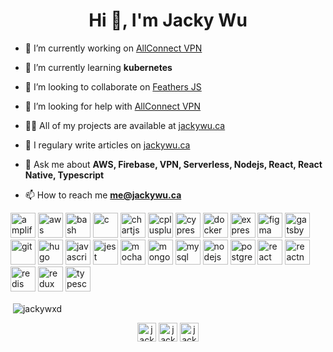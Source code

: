 <h1 align="center">Hi 👋, I'm Jacky Wu</h1>

- 🔭 I’m currently working on [AllConnect VPN](https://getallconnect.com/en/)

- 🌱 I’m currently learning **kubernetes**

- 👯 I’m looking to collaborate on [Feathers JS](https://feathersjs.com/)

- 🤝 I’m looking for help with [AllConnect VPN](https://getallconnect.com)

- 👨‍💻 All of my projects are available at [jackywu.ca](jackywu.ca)

- 📝 I regulary write articles on [jackywu.ca](jackywu.ca)

- 💬 Ask me about **AWS, Firebase, VPN, Serverless, Nodejs, React, React Native, Typescript**

- 📫 How to reach me **me@jackywu.ca**

<p align="left"><img src="https://docs.amplify.aws/assets/logo-dark.svg" alt="amplify" width="40" height="40"/> <img src="https://devicons.github.io/devicon/devicon.git/icons/amazonwebservices/amazonwebservices-original-wordmark.svg" alt="aws" width="40" height="40"/> <img src="https://www.vectorlogo.zone/logos/gnu_bash/gnu_bash-icon.svg" alt="bash" width="40" height="40"/> <img src="https://devicons.github.io/devicon/devicon.git/icons/c/c-original.svg" alt="c" width="40" height="40"/> <img src="https://www.chartjs.org/media/logo-title.svg" alt="chartjs" width="40" height="40"/> <img src="https://devicons.github.io/devicon/devicon.git/icons/cplusplus/cplusplus-original.svg" alt="cplusplus" width="40" height="40"/> <img src="https://i.ibb.co/CWQq8gw/cypress.webp" alt="cypress" width="40" height="40"/> <img src="https://devicons.github.io/devicon/devicon.git/icons/docker/docker-original-wordmark.svg" alt="docker" width="40" height="40"/> <img src="https://devicons.github.io/devicon/devicon.git/icons/express/express-original-wordmark.svg" alt="express" width="40" height="40"/> <img src="https://www.vectorlogo.zone/logos/figma/figma-icon.svg" alt="figma" width="40" height="40"/> <img src="https://www.vectorlogo.zone/logos/gatsbyjs/gatsbyjs-icon.svg" alt="gatsby" width="40" height="40"/> <img src="https://www.vectorlogo.zone/logos/git-scm/git-scm-icon.svg" alt="git" width="40" height="40"/> <img src="https://api.iconify.design/logos-hugo.svg" alt="hugo" width="40" height="40"/> <img src="https://devicons.github.io/devicon/devicon.git/icons/javascript/javascript-original.svg" alt="javascript" width="40" height="40"/> <img src="https://i.ibb.co/Yj6p14L/jest.png" alt="jest" width="40" height="40"/> <img src="https://i.ibb.co/0MCw42Q/mocha.png" alt="mocha" width="40" height="40"/> <img src="https://devicons.github.io/devicon/devicon.git/icons/mongodb/mongodb-original-wordmark.svg" alt="mongodb" width="40" height="40"/> <img src="https://devicons.github.io/devicon/devicon.git/icons/mysql/mysql-original-wordmark.svg" alt="mysql" width="40" height="40"/> <img src="https://devicons.github.io/devicon/devicon.git/icons/nodejs/nodejs-original-wordmark.svg" alt="nodejs" width="40" height="40"/> <img src="https://devicons.github.io/devicon/devicon.git/icons/postgresql/postgresql-original-wordmark.svg" alt="postgresql" width="40" height="40"/> <img src="https://devicons.github.io/devicon/devicon.git/icons/react/react-original-wordmark.svg" alt="react" width="40" height="40"/> <img src="https://reactnative.dev/img/header_logo.svg" alt="reactnative" width="40" height="40"/> <img src="https://devicons.github.io/devicon/devicon.git/icons/redis/redis-original-wordmark.svg" alt="redis" width="40" height="40"/> <img src="https://devicons.github.io/devicon/devicon.git/icons/redux/redux-original.svg" alt="redux" width="40" height="40"/> <img src="https://devicons.github.io/devicon/devicon.git/icons/typescript/typescript-original.svg" alt="typescript" width="40" height="40"/></p>

<p>&nbsp;<img align="center" src="https://github-readme-stats.vercel.app/api?username=jackywxd&show_icons=true" alt="jackywxd" /></p>

<p align="center">
<a href="https://twitter.com/jackywxd" target="blank"><img align="center" src="https://cdn.jsdelivr.net/npm/simple-icons@3.0.1/icons/twitter.svg" alt="jackywxd" height="30" width="30" /></a>
<a href="https://linkedin.com/in/jackywxd" target="blank"><img align="center" src="https://cdn.jsdelivr.net/npm/simple-icons@3.0.1/icons/linkedin.svg" alt="jackywxd" height="30" width="30" /></a>
<a href="https://fb.com/jackywxd" target="blank"><img align="center" src="https://cdn.jsdelivr.net/npm/simple-icons@3.0.1/icons/facebook.svg" alt="jackywxd" height="30" width="30" /></a>
</p>
